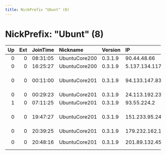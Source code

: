 ```yaml
---
title: NickPrefix "Ubunt" (8)
---
```


# NickPrefix: "Ubunt" (8)

|   Up |   Ext | JoinTime   | Nickname      | Version   | IP              | AS                                       | CC   |   ORp |   Dirp | OS    | Contact   |   eFamMembers |
|-----:|------:|:-----------|:--------------|:----------|:----------------|:-----------------------------------------|:-----|------:|-------:|:------|:----------|--------------:|
|    0 |     0 | 08:31:05   | UbuntuCore200 | 0.3.1.9   | 90.44.48.66     | Orange                                   | fr   | 44811 |      0 | Linux | None      |             1 |
|    0 |     0 | 16:25:27   | UbuntuCore200 | 0.3.1.9   | 5.137.134.117   | PJSC Rostelecom                          | ru   | 34820 |      0 | Linux | None      |             1 |
|    0 |     0 | 00:11:00   | UbuntuCore201 | 0.3.1.9   | 94.133.147.83   | Nos Comunicacoes, S.A.                   | pt   | 34943 |      0 | Linux | None      |             1 |
|    0 |     0 | 00:29:23   | UbuntuCore201 | 0.3.1.9   | 24.113.192.235  | vanoppen.biz LLC                         | us   | 44465 |      0 | Linux | None      |             1 |
|    1 |     0 | 07:11:25   | UbuntuCore201 | 0.3.1.9   | 93.55.224.2     | Fastweb                                  | it   | 37855 |      0 | Linux | None      |             1 |
|    0 |     0 | 19:47:27   | UbuntuCore201 | 0.3.1.9   | 151.233.95.243  | PJSC Fars Telecommunication Company      | ir   | 33581 |      0 | Linux | None      |             1 |
|    0 |     0 | 20:39:25   | UbuntuCore201 | 0.3.1.9   | 179.232.162.180 | CLARO S.A.                               | br   | 39595 |      0 | Linux | None      |             1 |
|    0 |     0 | 20:48:16   | UbuntuCore201 | 0.3.1.9   | 201.89.132.45   | Brasil Telecom S/A - Filial Distrito Fed | br   | 37481 |      0 | Linux | None      |             1 |
